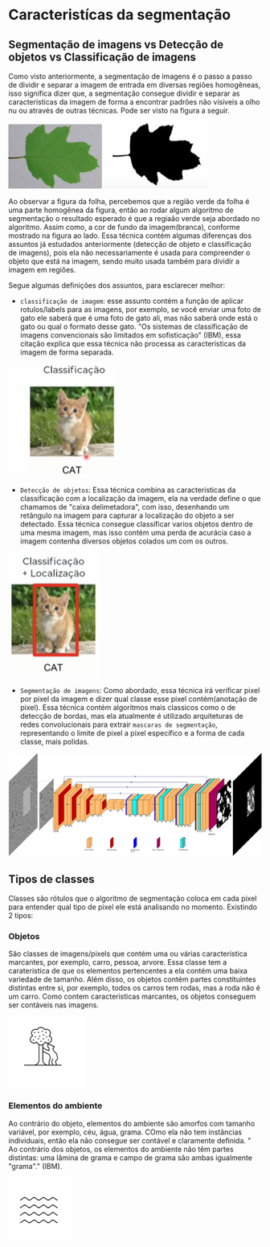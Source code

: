 # Caracteristícas da segmentação
## Segmentação de imagens vs Detecção de objetos vs Classificação de imagens
Como visto anteriormente, a segmentação de imagens é o passo a passo de dividir e separar a imagem de entrada em diversas regiões homogêneas, isso significa dizer que, a segmentação consegue dividir e separar as caracteristicas da imagem de forma a encontrar padrões não vísiveis a olho nu ou através de outras técnicas. Pode ser visto na figura a seguir.

![Imagem original](../images/folha.png) ![Imagem segmentada](../images/folha_segmentada.png)

Ao observar a figura da folha, percebemos que a região verde da folha é uma parte homogênea da figura, então ao rodar algum algoritmo de segmentação o resultado esperado é que a regiaão verde seja abordado no algoritmo. Assim como, a cor de fundo da imagem(branca), conforme mostrado na figura ao lado. Essa técnica contém algumas diferenças dos assuntos já estudados anteriormente (detecção de objeto e classificação de imagens), pois ela não necessariamente é usada para compreender o objeto que está na imagem, sendo muito usada também para dividir a imagem em regiões.

Segue algumas definições dos assuntos, para esclarecer melhor:
- `classificação de imagem`: esse assunto contém a função de aplicar rotulos/labels para as imagens, por exemplo, se você enviar uma foto de gato ele saberá que é uma foto de gato ali, mas não saberá onde está o gato ou qual o formato desse gato. "Os sistemas de classificação de imagens convencionais são limitados em sofisticação" (IBM), essa citação explica que essa técnica não processa as caracteristicas da imagem de forma separada.

![Imagem classificação](../images/classificacao.png)

- `Detecção de objetos`: Essa técnica combina as caracteristicas da classificação com a localização da imagem, ela na verdade define o que chamamos de "caixa delimetadora", com isso, desenhando um retângulo na imagem para capturar a localização do objeto a ser detectado. Essa técnica consegue classificar varios objetos dentro de uma mesma imagem, mas isso contém uma perda de acurácia caso a imagem contenha diversos objetos colados um com os outros.

![Imagem detecção](../images/deteccao.png)

- `Segmentação de imagens`: Como abordado, essa técnica irá verificar pixel por pixel da imagem e dizer qual classe esse pixel contém(anotação de pixel). Essa técnica contém algoritmos mais classicos como o de detecção de bordas, mas ela atualmente é utilizado arquiteturas de redes convolucionais para extrair `mascaras de segmentação`, representando o limite de pixel a pixel específico e a forma de cada classe, mais polidas.

![Imagem detecção](../images/segmentation.gif)


## Tipos de classes
Classes são rótulos que o algoritmo de segmentação coloca em cada pixel para entender qual tipo de pixel ele está analisando no momento. Existindo 2 tipos:
### Objetos
São classes de imagens/pixels que contém uma ou várias caracteristica marcantes, por exemplo, carro, pessoa, arvore. Essa classe tem a carateristica de que os elementos pertencentes a ela contém uma baixa variedade de tamanho. Além disso, os objetos contém partes constituintes distintas entre si, por exemplo, todos os carros tem rodas, mas a roda não é um carro. Como contem caracteristicas marcantes, os objetos conseguem ser contáveis nas imagens.

![Objeto](../images/objeto.png)

### Elementos do ambiente
Ao contrário do objeto, elementos do ambiente são amorfos com tamanho variável, por exemplo, céu, água, grama. COmo ela não tem instâncias individuais, então ela não consegue ser contável e claramente definida. " Ao contrário dos objetos, os elementos do ambiente não têm partes distintas: uma lâmina de grama e campo de grama são ambas igualmente "grama"." (IBM).

![Elementos do ambiente](../images/elementos.png)